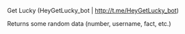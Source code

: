 Get Lucky
(HeyGetLucky_bot | http://t.me/HeyGetLucky_bot)

Returns some random data (number, username, fact, etc.)